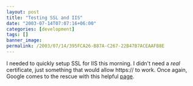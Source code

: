 ```yaml
---
layout: post
title: "Testing SSL and IIS"
date: "2003-07-14T07:07:16+06:00"
categories: [development]
tags: []
banner_image: 
permalink: /2003/07/14/395FCA26-B87A-C267-22B47B7ACEAAFB8E
---
```


I needed to quickly setup SSL for IIS this morning. I didn't need a <i>real</i> certificate, just something that would allow https:// to work. Once again, Google comes to the rescue with this helpful <a href="http://www.somacon.com/iis_ssl/">page</a>.